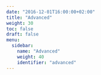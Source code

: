 ```yaml
---
date: "2016-12-01T16:00:00+02:00"
title: "Advanced"
weight: 30
toc: false
draft: false
menu:
  sidebar:
    name: "Advanced"
    weight: 40
    identifier: "advanced"
---
```


